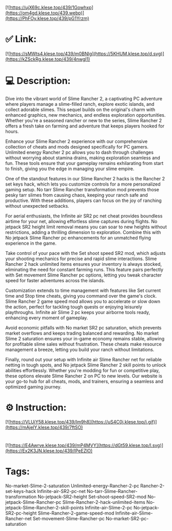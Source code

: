 [![https://ujX69c.klese.top/439/1Gowhxp](https://om4gd.klese.top/439.webp)](https://PhFOy.klese.top/439/pG1Yrzm)
# ✅ Link:
[![https://sMWts4.klese.top/439/m0BNIg](https://5KHUM.klese.top/d.svg)](https://kZSckRg.klese.top/439/4nwgI1)
# 💻 Description:
Dive into the vibrant world of Slime Rancher 2, a captivating PC adventure where players manage a slime-filled ranch, explore exotic islands, and collect adorable slimes. This sequel builds on the original's charm with enhanced graphics, new mechanics, and endless exploration opportunities. Whether you're a seasoned rancher or new to the series, Slime Rancher 2 offers a fresh take on farming and adventure that keeps players hooked for hours.



Enhance your Slime Rancher 2 experience with our comprehensive collection of cheats and mods designed specifically for PC gamers. Unlimited energy Rancher 2 pc allows you to dash through challenges without worrying about stamina drains, making exploration seamless and fun. These tools ensure that your gameplay remains exhilarating from start to finish, giving you the edge in managing your slime empire.



One of the standout features in our Slime Rancher 2 hacks is the Rancher 2 set keys hack, which lets you customize controls for a more personalized gaming setup. No tarr Slime Rancher transformation mod prevents those pesky tarr slimes from causing chaos, keeping your ranch safe and productive. With these additions, players can focus on the joy of ranching without unexpected setbacks.



For aerial enthusiasts, the Infinite air SR2 pc net cheat provides boundless airtime for your net, allowing effortless slime captures during flights. No jetpack SR2 height limit removal means you can soar to new heights without restrictions, adding a thrilling dimension to exploration. Combine this with No jetpack Slime Rancher pc enhancements for an unmatched flying experience in the game.



Take control of your pace with the Set shoot speed SR2 mod, which adjusts your shooting mechanics for precise and rapid slime interactions. Slime Rancher 2 hack unlimited items ensures your inventory is always stocked, eliminating the need for constant farming runs. This feature pairs perfectly with Set movement Slime Rancher pc options, letting you tweak character speed for faster adventures across the islands.



Customization extends to time management with features like Set current time and Stop time cheats, giving you command over the game's clock. Slime Rancher 2 game speed mod allows you to accelerate or slow down the action, perfect for tackling tough quests or enjoying leisurely playthroughs. Infinite air Slime 2 pc keeps your airborne tools ready, enhancing every moment of gameplay.



Avoid economic pitfalls with No market SR2 pc saturation, which prevents market overflows and keeps trading balanced and rewarding. No market Slime 2 saturation ensures your in-game economy remains stable, allowing for profitable slime sales without frustration. These cheats make resource management a breeze, letting you build your ranch without limitations.



Finally, round out your setup with Infinite air Slime Rancher net for reliable netting in tough spots, and No jetpack Slime Rancher 2 skill points to unlock abilities effortlessly. Whether you're modding for fun or competitive play, these options elevate Slime Rancher 2 on PC to new levels. Our website is your go-to hub for all cheats, mods, and trainers, ensuring a seamless and optimized gaming journey.

# ⚙️ Instruction:
[![https://VLUiY58.klese.top/439/lm9h8](https://uS4C0j.klese.top/i.gif)](https://mAjelY.klese.top/439/7ftSO)
#
[![https://E4Awrve.klese.top/439/mP4MVY](https://dGt59.klese.top/l.svg)](https://Ex2K3JN.klese.top/439/lPeEZlO)
# Tags:
No-market-Slime-2-saturation Unlimited-energy-Rancher-2-pc Rancher-2-set-keys-hack Infinite-air-SR2-pc-net No-tarr-Slime-Rancher-transformation No-jetpack-SR2-height Set-shoot-speed-SR2-mod No-jetpack-Slime-Rancher-pc Slime-Rancher-2-hack-unlimited-items No-jetpack-Slime-Rancher-2-skill-points Infinite-air-Slime-2-pc No-jetpack-SR2-pc-height Slime-Rancher-2-game-speed-mod Infinite-air-Slime-Rancher-net Set-movement-Slime-Rancher-pc No-market-SR2-pc-saturation






